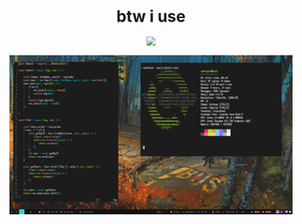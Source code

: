 <h1 align="center">btw i use</h1>
<p align="center"><img src="https://www.archlinux.org/static/logos/archlinux-logo-black-90dpi.0c696e9c0d84.png"></p>

![Screenshot](/scrot/2.png)
